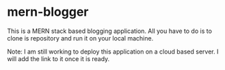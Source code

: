 # mern-blogger

This is a MERN stack based blogging application. All you have to do is to clone is repository and run it on your local machine.

Note: I am still working to deploy this application on a cloud based server. I will add the link to it once it is ready.
